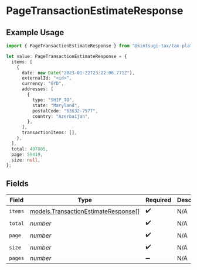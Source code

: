 # PageTransactionEstimateResponse

## Example Usage

```typescript
import { PageTransactionEstimateResponse } from "@kintsugi-tax/tax-platform-sdk/models";

let value: PageTransactionEstimateResponse = {
  items: [
    {
      date: new Date("2023-01-22T23:22:06.771Z"),
      externalId: "<id>",
      currency: "GYD",
      addresses: [
        {
          type: "SHIP_TO",
          state: "Maryland",
          postalCode: "63632-7577",
          country: "Azerbaijan",
        },
      ],
      transactionItems: [],
    },
  ],
  total: 497805,
  page: 59419,
  size: null,
};
```

## Fields

| Field                                                                            | Type                                                                             | Required                                                                         | Description                                                                      |
| -------------------------------------------------------------------------------- | -------------------------------------------------------------------------------- | -------------------------------------------------------------------------------- | -------------------------------------------------------------------------------- |
| `items`                                                                          | [models.TransactionEstimateResponse](../models/transactionestimateresponse.md)[] | :heavy_check_mark:                                                               | N/A                                                                              |
| `total`                                                                          | *number*                                                                         | :heavy_check_mark:                                                               | N/A                                                                              |
| `page`                                                                           | *number*                                                                         | :heavy_check_mark:                                                               | N/A                                                                              |
| `size`                                                                           | *number*                                                                         | :heavy_check_mark:                                                               | N/A                                                                              |
| `pages`                                                                          | *number*                                                                         | :heavy_minus_sign:                                                               | N/A                                                                              |